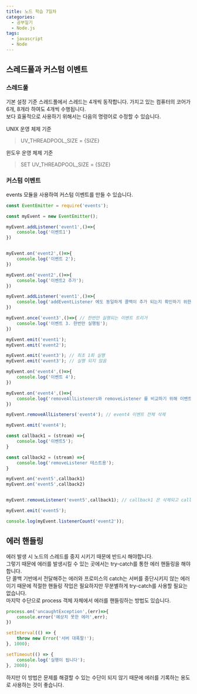 ```yaml
---
title: 노드 학습 7일차
categories:
  - 공부일기
  - Node.js
tags:
  - javascript
  - Node
---
```

## 스레드풀과 커스텀 이벤트

### 스레드풀
기본 설정 기준 스레드풀에서 스레드는 4개씩 동작합니다.  가지고 있는 컴퓨터의 코어가 6개, 8개라 하여도 4개씩 수행됩니다.  
보다 효율적으로 사용하기 위해서는 다음의 명령어로 수정할 수 있습니다.

UNIX 운영 체제 기준
> UV_THREADPOOL_SIZE = {SIZE}

윈도우 운영 체제 기준
> SET UV_THREADPOOL_SIZE = {SIZE}


### 커스텀 이벤트
events 모듈을 사용하여 커스텀 이벤트를 만들 수 있습니다.  

```javascript
const EventEmitter = require('events');

const myEvent = new EventEmitter();

myEvent.addListener('event1',()=>{
    console.log('이벤트1')
})


myEvent.on('event2',()=>{
    console.log('이벤트 2');
})

myEvent.on('event2',()=>{
    console.log('이벤트2 추가');
})

myEvent.addListener('event1',()=>{
    console.log('addEventListener 에도 동일하게 콜백이 추가 되는지 확인하기 위한 이벤트 추가');
})

myEvent.once('event3',()=>{ // 한번만 실행되는 이벤트 트리거
    console.log('이벤트 3. 한번만 실행됨');
})

myEvent.emit('event1');
myEvent.emit('event2');

myEvent.emit('event3'); // 최초 1회 실행
myEvent.emit('event3'); // 실행 되지 않음

myEvent.on('event4',()=>{
    console.log('이벤트 4');
})

myEvent.on('event4',()=>{
    console.log('removeAllListeners와 removeListener 를 비교하기 위해 이벤트 리스너 2개 등록');
})

myEvent.removeAllListeners('event4'); // event4 이벤트 전체 삭제

myEvent.emit('event4');

const callback1 = (stream) =>{
    console.log('이벤트5');
}

const callback2 = (stream) =>{
    console.log('removeListener 테스트용');
}

myEvent.on('event5',callback1)
myEvent.on('event5',callback2)


myEvent.removeListener('event5',callback1); // callback1 은 삭제되고 callback2 만 남음

myEvent.emit('event5');

console.log(myEvent.listenerCount('event2'));
```

## 에러 핸들링
에러 발생 시 노드의 스레드를 중지 시키기 때문에 반드시 해야합니다.  
그렇기 때문에 에러를 발생시킬 수 있는 곳에서는 try-catch를 통한 에러 핸들링을 해야합니다.  
단 콜백 기반에서 전달해주는 에러와 프로미스의 catch는 서버를 중단시키지 않는 에러이기 때문에 적절한 핸들링 작업은 필요하지만 무분별하게 try-catch를 사용할 필요는 없습니다.<br>
마지막 수단으로 process 객체 자체에서 에러를 핸들링하는 방법도 있습니다.  

```javascript
process.on('uncaughtException',(err)=>{
    console.error('예상치 못한 에러',err);
})

setInterval(() => {
    throw new Error('서버 대폭팔!');
}, 1000);

setTimeout(() => {
    console.log('실행이 됩니다');
}, 2000);
```

하지만 이 방법은 문제를 해결할 수 있는 수단이 되지 않기 때문에 에러를 기록하는 용도로 사용하는 것이 좋습니다.  
